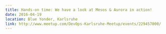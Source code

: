 ```yaml
---
title: Hands-on time: We have a look at Mesos & Aurora in action!
date: 2016-04-19
location: Blue Yonder, Karlsruhe
link: http://www.meetup.com/DevOps-Karlsruhe-Meetup/events/229457000/
---
```

